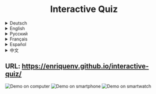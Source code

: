 <h1 align="center">Interactive Quiz</h1>

<details>
<summary>Deutsch</summary>
Willkommen zur Interaktiven Quiz-App! Fordere dich heraus und teste dein Wissen mit dieser unterhaltsamen und fesselnden Anwendung. Beantworte Fragen schnell und präzise, um Punkte für richtige Antworten zu verdienen und deine Expertise zu prüfen. Egal, ob du ein Trivia-Enthusiast bist oder einfach nur nach einer Möglichkeit suchst, mehr zu lernen und dabei Spaß zu haben, probiere es jetzt aus!

Eigenschaften
* Zeitgesteuertes Quiz: Stelle dein Wissen auf die Probe mit einem Zeitlimit für jede Frage.
* Punkteverfolgung: Behalte deine Punkte im Auge mit einer Aufschlüsselung von richtigen und falschen Antworten.
* Multiple Choice: Beantworte Multiple-Choice-Fragen, um im Quiz voranzukommen.
* Interaktive Benutzeroberfläche: Benutzerfreundliches Design mit flüssigen Animationen und Übergängen.
* Responsives Design: Genieße die App auf verschiedenen Geräten mit einem benutzerfreundlichen responsiven Design.
</details>

<details>
<summary>English</summary>
Welcome to the Interactive Quiz App! Challenge yourself and test your knowledge with this fun and engaging application. Answer questions quickly and accurately to earn points for correct answers and test your expertise. Whether you're a trivia enthusiast or just looking for a way to learn more while having fun, try it now!

Features
* Timed Quiz: Put your knowledge to the test with a time limit for each question.
* Score Tracking: Keep track of your scores with a tally of correct and wrong answers.
* Multiple Choice: Answer multiple-choice questions to advance through the quiz.
* Interactive Interface: User-friendly design with smooth animations and transitions.
* Responsive Design: Enjoy the app on various devices with a user-friendly responsive design.
</details>


<details>
<summary>Русский</summary>
Добро пожаловать в интерактивное приложение викторины! Поставьте себя на испытание и проверьте свои знания с этим веселым и увлекательным приложением. Отвечайте на вопросы быстро и точно, чтобы заработать очки за правильные ответы и проверить свою экспертизу. Будь вы любителем викторин или просто ищете способ учиться больше, получая удовольствие, попробуйте это сейчас!

Особенности
* Время на вопрос: Поставьте свои знания на испытание с ограничением времени для каждого вопроса.
* Отслеживание очков: Отслеживайте свои очки с подсчетом правильных и неправильных ответов.
* Множественный выбор: Отвечайте на вопросы с множественным выбором, чтобы продвигаться по викторине.
* Интерактивный интерфейс: Пользовательский дизайн с плавными анимациями и переходами.
* Адаптивный дизайн: Наслаждайтесь приложением на различных устройствах с удобным адаптивным дизайном.
</details>

<details>
<summary>Français</summary>
Bienvenue dans l'application de quiz interactif ! Mettez-vous au défi et testez vos connaissances avec cette application amusante et captivante. Répondez rapidement et précisément aux questions pour gagner des points pour les bonnes réponses et évaluer votre expertise. Que vous soyez un amateur de questions triviales ou simplement à la recherche d'un moyen d'en apprendre davantage tout en vous amusant, essayez-le dès maintenant !

Fonctionnalités
* Quiz chronométré : Mettez vos connaissances à l'épreuve avec une limite de temps pour chaque question.
* Suivi des scores : Gardez une trace de vos scores avec un décompte des bonnes et des mauvaises réponses.
* Choix multiples : Répondez à des questions à choix multiples pour avancer dans le quiz.
* Interface interactive : Design convivial avec des animations et des transitions fluides.
* Design adaptable : Profitez de l'application sur différents appareils avec un design adaptatif convivial.
</details>

<details>
<summary>Español</summary>
¡Bienvenido a la Aplicación de Quiz Interactivo! ¡Desafíate a ti mismo y pon a prueba tus conocimientos con esta aplicación divertida y atractiva! Responde rápidamente y con precisión a las preguntas para ganar puntos por respuestas correctas y poner a prueba tu experiencia. Ya seas un entusiasta de la trivia o simplemente estés buscando una forma de aprender más mientras te diviertes, ¡pruébalo ahora!

Características
* Quiz Cronometrado: Pon a prueba tus conocimientos con un límite de tiempo para cada pregunta.
* Seguimiento de Puntaje: Lleva un registro de tus puntajes con un recuento de respuestas correctas e incorrectas.
* Opción Múltiple: Responde preguntas de opción múltiple para avanzar en el quiz.
* Interfaz Interactiva: Diseño amigable con animaciones y transiciones fluidas.
* Diseño Responsivo: Disfruta de la aplicación en diferentes dispositivos con un diseño responsivo amigable.
</details>

<details>
<summary>中文</summary>
欢迎使用交互式问答应用！挑战自我，通过这个有趣而引人入胜的应用测试您的知识。快速而准确地回答问题，赚取正确答案的分数，测试您的专业知识。无论您是题库爱好者还是寻找一种在享受乐趣的同时学到更多知识的方式，立即尝试！

特点
* 限时问答：在每个问题的时间限制内测试您的知识。
* 分数跟踪：在您通过问答过程中跟踪您的得分，统计正确和错误答案。
* 多项选择：回答多项选择题，以推进问答。
* 交互界面：友好的设计，流畅的动画和过渡效果。
* 响应式设计：在各种设备上使用用户友好的响应式设计，尽情享受这个应用。
</details>

## URL: https://enriquenv.github.io/interactive-quiz/

![Demo on computer](computer.gif)
![Demo on smartphone](assets/img/mobile.gif) ![Demo on smartwatch](assets/img/watch.gif)
